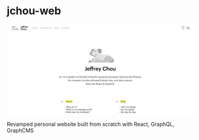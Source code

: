 # jchou-web



![demo](demo/web-demo.gif)

Revamped personal website built from scratch with React, GraphQL, GraphCMS
